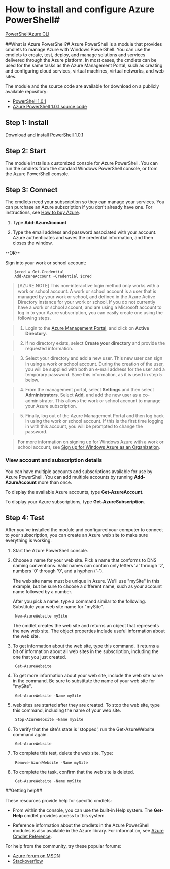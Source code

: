 <properties
	pageTitle="How to install and configure Azure PowerShell"
	description="Learn how to install and configure Azure PowerShell."
	editor="tysonn"
	manager="stevenka"
	documentationCenter=""
	services=""
	authors="coreyp-at-msft"/>

<tags
	ms.service="multiple"
	ms.date="12/02/2015"
	wacn.date=""/>

# How to install and configure Azure PowerShell#

<div class="dev-center-tutorial-selector sublanding"><a href="/documentation/articles/install-and-configure-windows-powershell/" title="PowerShell" class="current">PowerShell</a><a href="/documentation/articles/xplat-cli-install/" title="Azure CLI">Azure  CLI</a></div>

##What is Azure PowerShell?#
Azure PowerShell is a module that provides cmdlets to manage Azure with Windows PowerShell. You can use the cmdlets to create, test, deploy, and manage solutions and services delivered through the Azure platform. In most cases, the cmdlets can be used for the same tasks as the Azure Management Portal, such as creating and configuring cloud services, virtual machines, virtual networks, and web sites.

The module and the source code are available for download on a publicly available repository:

- [PowerShell 1.0.1](https://github.com/Azure/azure-powershell/releases/download/v1.0.1-November2015/azure-powershell.1.0.1.msi)
- [Azure PowerShell 1.0.1 source code](https://github.com/Azure/azure-powershell/archive/v1.0.1-November2015.zip)

<a id="Install"></a>
## Step 1: Install
Download and install [PowerShell 1.0.1](https://github.com/Azure/azure-powershell/releases/download/v1.0.1-November2015/azure-powershell.1.0.1.msi)
<a id="Connect"></a>

## Step 2: Start
The module installs a customized console for Azure PowerShell. You can run the cmdlets from the standard Windows PowerShell console, or from the Azure PowerShell console.

## Step 3: Connect
The cmdlets need your subscription so they can manage your services. You can purchase an Azure subscription if you don't already have one. For instructions, see [How to buy Azure](https://azure.microsoft.com/zh-cn/pricing/overview/).

1. Type **Add-AzureAccount**

2. Type the email address and password associated with your account. Azure authenticates and saves the credential information, and then closes the window.

--OR--

Sign into your work or school account:

        $cred = Get-Credential
        Add-AzureAccount -Credential $cred

> [AZURE.NOTE] This non-interactive login method only works with a work or school account. A work or school account is a user that is managed by your work or school, and defined in the Azure Active Directory instance for your work or school. If you do not currently have a work or school account, and are using a Microsoft account to log in to your Azure subscription, you can easily create one using the following steps.

> 1. Login to the [Azure Management Portal](https://manage.windowsazure.cn), and click on **Active Directory**.

> 2. If no directory exists, select **Create your directory** and provide the requested information.

> 3. Select your directory and add a new user. This new user can sign in using a work or school account. During the creation of the user, you will be supplied with both an e-mail address for the user and a temporary password. Save this information, as it is used in step 5 below.

> 4. From the management portal, select **Settings** and then select **Administrators**. Select **Add**, and add the new user as a co-administrator. This allows the work or school account to manage your Azure subscription.

> 5. Finally, log out of the Azure Management Portal and then log back in using the work or school account. If this is the first time logging in with this account, you will be prompted to change the password.

> For more information on signing up for Windows Azure with a work or school account, see [Sign up for Windows Azure as an Organization](/documentation/articles/sign-up-organization).

### View account and subscription details

You can have multiple accounts and subscriptions available for use by Azure PowerShell. You can add multiple accounts by running **Add-AzureAccount** more than once.

To display the available Azure accounts, type **Get-AzureAccount**.

To display your Azure subscriptions, type **Get-AzureSubscription**.

## Step 4: Test<a id="Ex"></a>


After you've installed the module and configured your computer to connect to your subscription, you can create an Azure web site to make sure everything is working.

1. Start the Azure PowerShell console.

2. Choose a name for your web site. Pick a name that conforms to DNS naming conventions. Valid names can contain only letters 'a' through 'z', numbers '0' through '9', and a hyphen ('-').

	The web site name must be unique in Azure. We'll use "mySite" in this example, but be sure to choose a different name, such as your account name followed by a number.  

	After you pick a name, type a command similar to the following. Substitute your web site name for "mySite".

		New-AzureWebsite mySite

	The cmdlet creates the web site and returns an object that represents the new web site. The object properties include useful information about the web site.

3. To get information about the web site, type this command. It returns a bit of information about all web sites in the subscription, including the one that you just created.

		Get-AzureWebsite

4. To get more information about your web site, include the web site name in the command. Be sure to substitute the name of your web site for "mySite".

		Get-AzureWebsite -Name mySite

5. web sites are started after they are created. To stop the web site, type this command, including the name of your web site.

		Stop-AzureWebsite -Name mySite

6. To verify that the site's state is 'stopped', run the Get-AzureWebsite command again.

		Get-AzureWebsite

7. To complete this test, delete the web site. Type:  

		Remove-AzureWebsite -Name mySite

7. To complete the task, confirm that the web site is deleted.

		Get-AzureWebsite -Name mySite

##<a id="Help"></a>Getting help##

These resources provide help for specific cmdlets:


-   From within the console, you can use the built-in Help system. The **Get-Help** cmdlet provides access to this system. 



- Reference information about the cmdlets in the Azure PowerShell modules is also available in the Azure library. For information, see [Azure Cmdlet Reference](https://msdn.microsoft.com/zh-cn/library/azure/dn708514.aspx).

For help from the community, try these popular forums:

- [Azure forum on MSDN]( https://social.msdn.microsoft.com:443/forums/azure/zh-cn/home?category=windowsazureplatform%2Cazuremarketplace%2Cwindowsazureplatformctp)
- [Stackoverflow](http://stackoverflow.com/questions/tagged/azure)
